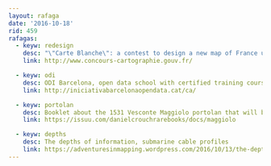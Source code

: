 ```yaml
---
layout: rafaga
date: '2016-10-18'
rid: 459
rafagas:
  - keyw: redesign
    desc: "\"Carte Blanche\": a contest to design a new map of France until Dec. 23rd"
    link: http://www.concours-cartographie.gouv.fr/

  - keyw: odi
    desc: ODI Barcelona, open data school with certified training courses
    link: http://iniciativabarcelonaopendata.cat/ca/

  - keyw: portolan
    desc: Booklet about the 1531 Vesconte Maggiolo portolan that will be auctioned in New York
    link: https://issuu.com/danielcrouchrarebooks/docs/maggiolo

  - keyw: depths
    desc: The depths of information, submarine cable profiles
    link: https://adventuresinmapping.wordpress.com/2016/10/13/the-depths-of-information/
---
```


